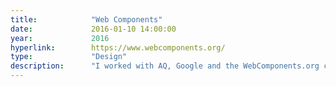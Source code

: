 ```yaml
---
title:            "Web Components"
date:             2016-01-10 14:00:00
year:             2016
hyperlink:        https://www.webcomponents.org/
type:             "Design"
description:      "I worked with AQ, Google and the WebComponents.org community on designing a fast, convenient web directory of all available web components."
---
```



